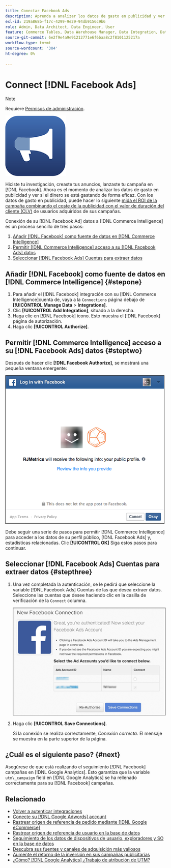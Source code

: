```yaml
---
title: Conectar Facebook Ads
description: Aprenda a analizar los datos de gasto en publicidad y ver si el dinero se gasta de forma eficaz.
exl-id: 219a868b-f17c-4299-9e29-94db9156c9b6
role: Admin, Data Architect, Data Engineer, User
feature: Commerce Tables, Data Warehouse Manager, Data Integration, Data Import/Export
source-git-commit: 6e2f9e4a9e91212771e6f6baa8c2f8101125217a
workflow-type: tm+mt
source-wordcount: '304'
ht-degree: 0%

---
```


# Connect [!DNL Facebook Ads]

>[!NOTE]
>
>Requiere [Permisos de administración](../../../administrator/user-management/user-management.md).

![](../../../assets/facebook-ads-logo.png)

Hiciste tu investigación, creaste tus anuncios, lanzaste tu campaña en [!DNL Facebook]. Ahora es el momento de analizar los datos de gasto en publicidad y ver si el dinero se está gastando de forma eficaz. Con los datos de gasto en publicidad, puede hacer lo siguiente [mida el ROI de la campaña combinando el coste de la publicidad con el valor de duración del cliente (CLV)](../../../data-analyst/analysis/roi-ad-camp.md) de usuarios adquiridos de sus campañas.

Conexión de su [!DNL Facebook Ad] datos a [!DNL Commerce Intelligence] es un proceso sencillo de tres pasos:

1. [Añadir [!DNL Facebook] como fuente de datos en [!DNL Commerce Intelligence]](#stepone)
1. [Permitir [!DNL Commerce Intelligence] acceso a su [!DNL Facebook Ads] datos](#steptwo)
1. [Seleccionar [!DNL Facebook Ads] Cuentas para extraer datos](#stepthree)

## Añadir [!DNL Facebook] como fuente de datos en [!DNL Commerce Intelligence] {#stepone}

1. Para añadir el [!DNL Facebook] integración con su [!DNL Commerce Intelligence]cuenta de, vaya a la `Connections` página debajo de **[!UICONTROL Manage Data** > **Integrations]**.
1. Clic **[!UICONTROL Add Integration]**, situado a la derecha.
1. Haga clic en [!DNL Facebook] icono. Esto muestra el [!DNL Facebook] página de autorización.
1. Haga clic **[!UICONTROL Authorize]**.

## Permitir [!DNL Commerce Intelligence] acceso a su [!DNL Facebook Ads] datos {#steptwo}

Después de hacer clic **[!DNL Facebook Authorize]**, se mostrará una pequeña ventana emergente:

![](../../../assets/Facebook_Access_Popup.png)

Debe seguir una serie de pasos para permitir [!DNL Commerce Intelligence] para acceder a los datos de su perfil público, [!DNL Facebook Ads] y, estadísticas relacionadas. Clic **[!UICONTROL OK]** Siga estos pasos para continuar.

## Seleccionar [!DNL Facebook Ads] Cuentas para extraer datos {#stepthree}

1. Una vez completada la autenticación, se le pedirá que seleccione la variable [!DNL Facebook Ads] Cuentas de las que desea extraer datos. Seleccione las cuentas que desee haciendo clic en la casilla de verificación de la `Connect` columna.

   ![](../../../assets/Facebook_Ad_Accounts.png)

1. Haga clic **[!UICONTROL Save Connections]**.

   Si la conexión se realiza correctamente, *Conexión correcta.* El mensaje se muestra en la parte superior de la página.

## ¿Cuál es el siguiente paso? {#next}

Asegúrese de que está realizando el seguimiento [!DNL Facebook] campañas en [!DNL Google Analytics]. Esto garantiza que la variable `utm\_campaign` field en [!DNL Google Analytics] se ha rellenado correctamente para su [!DNL Facebook] campañas.

## Relacionado

* [Volver a autenticar integraciones](https://experienceleague.adobe.com/docs/commerce-knowledge-base/kb/how-to/mbi-reauthenticating-integrations.html)
* [Conecte su [!DNL Google Adwords] account](../integrations/google-ecommerce.md)
* [Rastrear origen de referencia de pedido mediante [!DNL Google eCommerce]](../integrations/google-ecommerce.md)
* [Rastrear origen de referencia de usuario en la base de datos](../../analysis/google-track-user-acq.md)
* [Seguimiento de los datos de dispositivos de usuario, exploradores y SO en la base de datos](../../analysis/track-usr-dev-browser.md)
* [Descubra sus fuentes y canales de adquisición más valiosos](../../analysis/most-value-source-channel.md)
* [Aumente el retorno de la inversión en sus campañas publicitarias](../../analysis/roi-ad-camp.md)
* [¿Cómo? [!DNL Google Analytics] ¿Trabajo de atribución de UTM?](../../analysis/utm-attributes.md)
